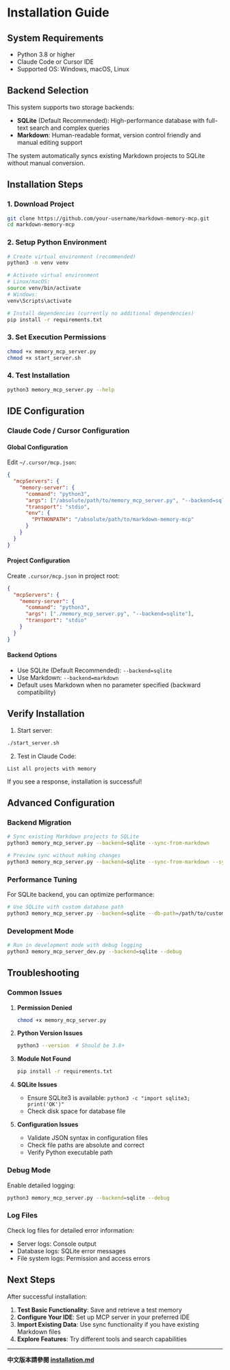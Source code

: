 # Installation Guide

## System Requirements

- Python 3.8 or higher
- Claude Code or Cursor IDE
- Supported OS: Windows, macOS, Linux

## Backend Selection

This system supports two storage backends:

- **SQLite** (Default Recommended): High-performance database with full-text search and complex queries
- **Markdown**: Human-readable format, version control friendly and manual editing support

The system automatically syncs existing Markdown projects to SQLite without manual conversion.

## Installation Steps

### 1. Download Project

```bash
git clone https://github.com/your-username/markdown-memory-mcp.git
cd markdown-memory-mcp
```

### 2. Setup Python Environment

```bash
# Create virtual environment (recommended)
python3 -m venv venv

# Activate virtual environment
# Linux/macOS:
source venv/bin/activate
# Windows:
venv\Scripts\activate

# Install dependencies (currently no additional dependencies)
pip install -r requirements.txt
```

### 3. Set Execution Permissions

```bash
chmod +x memory_mcp_server.py
chmod +x start_server.sh
```

### 4. Test Installation

```bash
python3 memory_mcp_server.py --help
```

## IDE Configuration

### Claude Code / Cursor Configuration

#### Global Configuration
Edit `~/.cursor/mcp.json`:

```json
{
  "mcpServers": {
    "memory-server": {
      "command": "python3",
      "args": ["/absolute/path/to/memory_mcp_server.py", "--backend=sqlite"],
      "transport": "stdio",
      "env": {
        "PYTHONPATH": "/absolute/path/to/markdown-memory-mcp"
      }
    }
  }
}
```

#### Project Configuration
Create `.cursor/mcp.json` in project root:

```json
{
  "mcpServers": {
    "memory-server": {
      "command": "python3",
      "args": ["./memory_mcp_server.py", "--backend=sqlite"],
      "transport": "stdio"
    }
  }
}
```

#### Backend Options
- Use SQLite (Default Recommended): `--backend=sqlite`
- Use Markdown: `--backend=markdown`
- Default uses Markdown when no parameter specified (backward compatibility)

## Verify Installation

1. Start server:
```bash
./start_server.sh
```

2. Test in Claude Code:
```
List all projects with memory
```

If you see a response, installation is successful!

## Advanced Configuration

### Backend Migration

```bash
# Sync existing Markdown projects to SQLite
python3 memory_mcp_server.py --backend=sqlite --sync-from-markdown

# Preview sync without making changes
python3 memory_mcp_server.py --backend=sqlite --sync-from-markdown --sync-mode=preview
```

### Performance Tuning

For SQLite backend, you can optimize performance:

```bash
# Use SQLite with custom database path
python3 memory_mcp_server.py --backend=sqlite --db-path=/path/to/custom/memory.db
```

### Development Mode

```bash
# Run in development mode with debug logging
python3 memory_mcp_server_dev.py --backend=sqlite --debug
```

## Troubleshooting

### Common Issues

1. **Permission Denied**
   ```bash
   chmod +x memory_mcp_server.py
   ```

2. **Python Version Issues**
   ```bash
   python3 --version  # Should be 3.8+
   ```

3. **Module Not Found**
   ```bash
   pip install -r requirements.txt
   ```

4. **SQLite Issues**
   - Ensure SQLite3 is available: `python3 -c "import sqlite3; print('OK')"`
   - Check disk space for database file

5. **Configuration Issues**
   - Validate JSON syntax in configuration files
   - Check file paths are absolute and correct
   - Verify Python executable path

### Debug Mode

Enable detailed logging:

```bash
python3 memory_mcp_server.py --backend=sqlite --debug
```

### Log Files

Check log files for detailed error information:
- Server logs: Console output
- Database logs: SQLite error messages
- File system logs: Permission and access errors

## Next Steps

After successful installation:

1. **Test Basic Functionality**: Save and retrieve a test memory
2. **Configure Your IDE**: Set up MCP server in your preferred IDE
3. **Import Existing Data**: Use sync functionality if you have existing Markdown files
4. **Explore Features**: Try different tools and search capabilities

---

**中文版本請參閱 [installation.md](installation.md)**